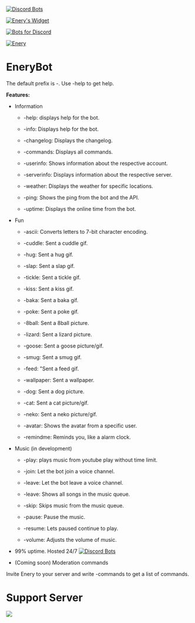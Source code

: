 [![Discord Bots](https://discordbots.org/api/widget/567361492287094784.svg)](https://discordbots.org/bot/567361492287094784)


[![Enery's Widget](https://api.botlist.space/widget/567361492287094784/4 "Enery's Widget")](https://botlist.space/bot/567361492287094784?utm_source=bls&utm_medium=widget&utm_campaign=567361492287094784)


[![Bots for Discord](https://botsfordiscord.com/api/bot/567361492287094784/widget)](https://botsfordiscord.com/bots/567361492287094784)


[![Enery](https://bots.ondiscord.xyz/bots/567361492287094784/embed?theme=dark&showGuilds=true)](https://bots.ondiscord.xyz/bots/567361492287094784)


# EneryBot
The default prefix is -. Use -help to get help.


**Features:**


- Information


     - -help: displays help for the bot.
    
    
     - -info: Displays help for the bot.
     

     - -changelog: Displays the changelog.


     - -commands: Displays all commands.
    

     - -userinfo: Shows information about the respective account.
     
     
     - -serverinfo: Displays information about the respective server.
    
    
     - -weather: Displays the weather for specific locations.     


     - -ping: Shows the ping from the bot and the API.
     
     
     - -uptime: Displays the online time from the bot.
     
     
- Fun


     - -ascii: Converts letters to 7-bit character encoding.
    
    
     - -cuddle: Sent a cuddle gif.
    
    
     - -hug: Sent a hug gif.
     
     
     - -slap: Sent a slap gif.
     
     
     - -tickle: Sent a tickle gif.
     
     
     - -kiss: Sent a kiss gif.
     

     - -baka: Sent a baka gif.
     
     
     - -poke: Sent a poke gif.
     
     
     - -8ball: Sent a 8ball picture.
     
     
     - -lizard: Sent a lizard picture.
     
     
     - -goose: Sent a goose picture/gif.
     
     
     - -smug: Sent a smug gif.
     
     
     - -feed: "Sent a feed gif.
     
     
     - -wallpaper: Sent a wallpaper.
     
     
     - -dog: Sent a dog picture.
     
     
     - -cat: Sent a cat picture/gif.
     
     
     - -neko: Sent a neko picture/gif.
     

     - -avatar: Shows the avatar from a specific user.
     
     
     - -remindme: Reminds you, like a alarm clock.
     
     

- Music (in development)


     - -play: plays music from youtube play without time limit.


     - -join: Let the bot join a voice channel.
     
     
     - -leave: Let the bot leave a voice channel.
     

     - -leave: Shows all songs in the music queue.
     
    
     - -skip: Skips music from the music queue.
     
     
     - -pause: Pause the music.
     
     
     - -resume: Lets paused continue to play.
     
     
     - -volume: Adjusts the volume of music.
     
     
- 99% uptime. Hosted 24/7
[![Discord Bots](https://discordbots.org/api/widget/status/567361492287094784.svg?noavatar=true)](https://discordbots.org/bot/567361492287094784)


- (Coming soon) Moderation commands

Invite Enery to your server and write -commands to get a list of commands.

# Support Server
[![](https://discordapp.com/api/guilds/546815143837827081/embed.png?style=banner2)](https://discord.gg/cYHtYYv)
